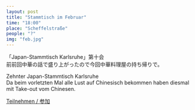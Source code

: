 ```yaml
---
layout: post
title: "Stammtisch im Februar"
time: "18:00"
place: "Scheffelstraße"
people: "?"
img: "feb.jpg"
---
```


「Japan-Stammtisch Karlsruhe」第十会  
前前回中華の話で盛り上がったので今回中華料理屋の持ち帰りで。

Zehnter Japan-Stammtisch Karlsruhe  
Da beim vorletzten Mal alle Lust auf Chinesisch bekommen haben diesmal mit Take-out vom Chinesen.

[Teilnehmen / 参加](https://nuudel.digitalcourage.de/TpMgQHcDgXP1tTep)
